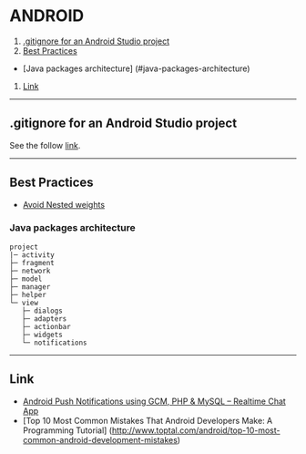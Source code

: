 # ANDROID

1. [.gitignore for an Android Studio project](#gitignore-for-an-android-studio-project)
1. [Best Practices](#best-practices)
  * [Java packages architecture] (#java-packages-architecture)
1. [Link](#link) 

---

## .gitignore for an Android Studio project
See the follow [link](https://github.com/github/gitignore/blob/master/Android.gitignore).

---

## Best Practices

+ [Avoid Nested weights](http://www.rapidvaluesolutions.com/tech_blog/best-practices-for-android-user-interface/)

### Java packages architecture
```
project
|─ activity
├─ fragment
├─ network
├─ model
├─ manager
├─ helper
└─ view
   ├─ dialogs
   ├─ adapters
   ├─ actionbar
   ├─ widgets
   └─ notifications
```


---

## Link
* [Android Push Notifications using GCM, PHP & MySQL – Realtime Chat App](http://www.androidhive.info/2016/02/android-push-notifications-using-gcm-php-mysql-realtime-chat-app-part-1/)
* [Top 10 Most Common Mistakes That Android Developers Make: A Programming Tutorial] (http://www.toptal.com/android/top-10-most-common-android-development-mistakes)
